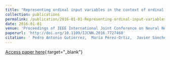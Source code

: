```yaml
---
title: "Representing ordinal input variables in the context of ordinal classification"
collection: publications
permalink: /publication/2016-01-01-Representing-ordinal-input-variables-in-the-context-of-ordinal-classification
date: 2016-01-01
venue: 'Proceedings of IEEE International Joint Conference on Neural Networks (IJCNN2016)'
paperurl: 'http://doi.org/10.1109/IJCNN.2016.7727468'
citation: ' Pedro Antonio Gutiérrez,  María Pérez-Ortiz,  Javier Sánchez-Monedero,  César Hervás-Martínez, &quot;Representing ordinal input variables in the context of ordinal classification.&quot; Proceedings of IEEE International Joint Conference on Neural Networks (IJCNN2016), 2016, Vancouver, BC, Canada, pp.2174-2181.'
---
```

[Access paper here](http://doi.org/10.1109/IJCNN.2016.7727468){:target="_blank"}
